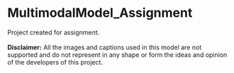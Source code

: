 # MultimodalModel_Assignment
Project created for assignment. <br>
<br>
**Disclaimer:** All the images and captions used in this model are not supported and do not represent in any shape or form the ideas and opinion of the developers of this project. 
